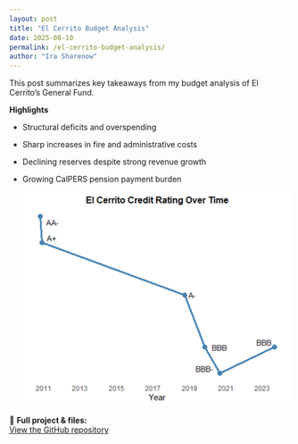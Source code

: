 ```yaml
---
layout: post
title: "El Cerrito Budget Analysis"
date: 2025-08-10
permalink: /el-cerrito-budget-analysis/
author: "Ira Sharenow"
---
```


This post summarizes key takeaways from my budget analysis of El Cerrito’s General Fund.

**Highlights**
- Structural deficits and overspending
- Sharp increases in fire and administrative costs
- Declining reserves despite strong revenue growth
- Growing CalPERS pension payment burden

  ![El Cerrito Credit Rating Over Time](EC%20Credit%20Rating.png)


📂 **Full project & files:**  
[View the GitHub repository](https://github.com/IraSharenow100/el-cerrito-budget-project)
